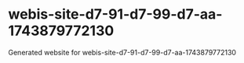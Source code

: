 # webis-site-d7-91-d7-99-d7-aa-1743879772130
Generated website for webis-site-d7-91-d7-99-d7-aa-1743879772130
